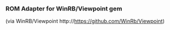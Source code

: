 
### ROM Adapter for WinRB/Viewpoint gem

(via WinRB/Viewpoint http://https://github.com/WinRb/Viewpoint)
